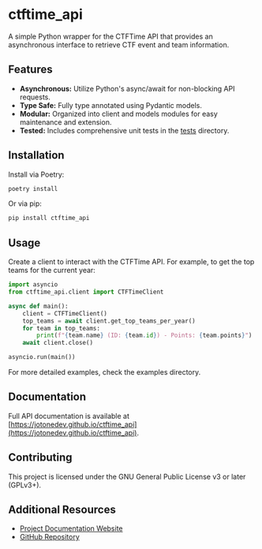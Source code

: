 # ctftime_api

A simple Python wrapper for the CTFTime API that provides an asynchronous interface to retrieve CTF event and team information.

## Features

- **Asynchronous:** Utilize Python's async/await for non-blocking API requests.
- **Type Safe:** Fully type annotated using Pydantic models.
- **Modular:** Organized into client and models modules for easy maintenance and extension.
- **Tested:** Includes comprehensive unit tests in the [tests](tests/) directory.

## Installation

Install via Poetry:

```sh
poetry install
```

Or via pip:

```sh
pip install ctftime_api
```

## Usage

Create a client to interact with the CTFTime API. For example, to get the top teams for the current year:

```python
import asyncio
from ctftime_api.client import CTFTimeClient

async def main():
    client = CTFTimeClient()
    top_teams = await client.get_top_teams_per_year()
    for team in top_teams:
        print(f"{team.name} (ID: {team.id}) - Points: {team.points}")
    await client.close()

asyncio.run(main())
```

For more detailed examples, check the examples directory.

## Documentation

Full API documentation is available at [https://jotonedev.github.io/ctftime_api](https://jotonedev.github.io/ctftime_api).

## Contributing

This project is licensed under the GNU General Public License v3 or later (GPLv3+).

## Additional Resources

- [Project Documentation Website](https://jotonedev.github.io/ctftime_api)
- [GitHub Repository](https://github.com/jotonedev/ctftime_api)
